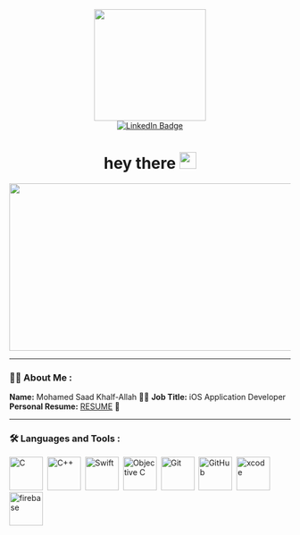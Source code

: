 <div id="header" align="center">
  <img src="https://media.giphy.com/media/M9gbBd9nbDrOTu1Mqx/giphy.gif" width="200"/>

  <div id="badges" >
    <a href="https://www.linkedin.com/in/mohamed-saad-aboasal/">
      <img src="https://img.shields.io/badge/LinkedIn-blue?style=for-the-badge&logo=linkedin&logoColor=white" alt="LinkedIn Badge"/>
    </a>
  </div>

  <h1>
    hey there
    <img src="https://media.giphy.com/media/hvRJCLFzcasrR4ia7z/giphy.gif" width="30px"/>
  </h1>
  
</div>

<div align="center">
  <img src="https://media.giphy.com/media/dWesBcTLavkZuG35MI/giphy.gif" width="600" height="300"/>
</div>

---

### :man_technologist: About Me : 

**Name:** Mohamed Saad Khalf-Allah 👨‍💻
**Job Title:** iOS Application Developer
**Personal Resume:** [RESUME](https://drive.google.com/file/d/1gP3Hr1rXDNfckfwIWoACsi-nI9RyFduV/view?usp=sharing) 📄

---

### :hammer_and_wrench: Languages and Tools :

<div>
  <img src="https://e7.pngegg.com/pngimages/465/779/png-clipart-blue-and-white-c-logo-the-c-programming-language-computer-programming-computer-icons-programmer-blue-angle.png" title="C" alt="C" width="60" height="60"/>&nbsp;
  <img src="https://upload.wikimedia.org/wikipedia/commons/1/18/ISO_C%2B%2B_Logo.svg" title="C++" **alt="C++" width="60" height="60"/>&nbsp;
  <img src="https://seeklogo.com/images/S/swift-logo-E9182990F5-seeklogo.com.png" title="Swift" alt="Swift" width="60" height="60"/>&nbsp;
  <img src="https://seeklogo.com/images/O/objective-c-logo-81746870EF-seeklogo.com.png" title="Objective C" alt="Objective C" width="60" height="60"/>&nbsp;
<img src="https://e7.pngegg.com/pngimages/713/558/png-clipart-computer-icons-pro-git-github-logo-text-logo-thumbnail.png" title="Git" alt="Git" width="60" height="60"/>&nbsp;
  <img src="https://linuxnewbieguide.org/wp-content/uploads/2017/03/github-logo.png" title="GitHub" alt="GitHub" width="60" height="60"/>&nbsp;
  <img src="https://is5-ssl.mzstatic.com/image/thumb/Purple112/v4/70/04/f2/7004f2e7-5a89-4d71-22e4-016c6a8594c1/Xcode-85-220-0-4-2x.png/1200x630bb.png" title="xcode" alt="xcode" width="60" height="60"/>&nbsp;
  <img src="https://firebase.google.com/images/brand-guidelines/logo-vertical.png" title="firebase" alt="firebase" width="60" height="60"/>&nbsp;
</div>

